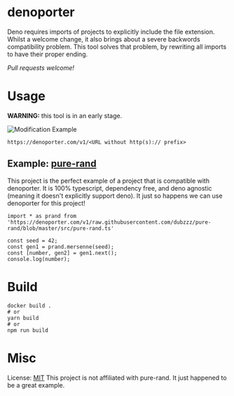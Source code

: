 # denoporter
Deno requires imports of projects to explicitly include the file extension. Whilst a welcome change, it also brings about a severe backwords compatibility problem. This tool solves that problem, by rewriting all imports to have their proper ending.

*Pull requests welcome!*

# Usage
**WARNING:** this tool is in an early stage.

![Modification Example](https://github.com/SirJosh3917/denoporter/example.png)

```
https://denoporter.com/v1/<URL without http(s):// prefix>
```

## Example: [pure-rand](https://github.com/dubzzz/pure-rand)
This project is the perfect example of a project that is compatible with denoporter. It is 100% typescript, dependency free, and deno agnostic (meaning it doesn't explicitly support deno). It just so happens we can use denoporter for this project!
```
import * as prand from 'https://denoporter.com/v1/raw.githubusercontent.com/dubzzz/pure-rand/blob/master/src/pure-rand.ts'

const seed = 42;
const gen1 = prand.mersenne(seed);
const [number, gen2] = gen1.next();
console.log(number);
```

# Build
```shell
docker build .
# or
yarn build
# or
npm run build
```

# Misc
License: [MIT](https://github.com/SirJosh3917/denoporter/LICENSE)
This project is not affiliated with pure-rand. It just happened to be a great example.